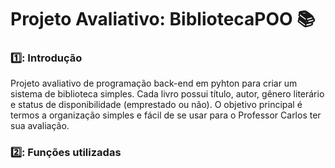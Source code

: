 # Projeto Avaliativo: BibliotecaPOO 📚
### 1️⃣: Introdução 
Projeto avaliativo de programação back-end em pyhton para criar um sistema de biblioteca simples. Cada livro possui título, autor, gênero literário e status de disponibilidade (emprestado ou não). O objetivo principal é termos a organização simples e fácil de se usar para o Professor Carlos ter sua avaliação.
### 2️⃣: Funções utilizadas

